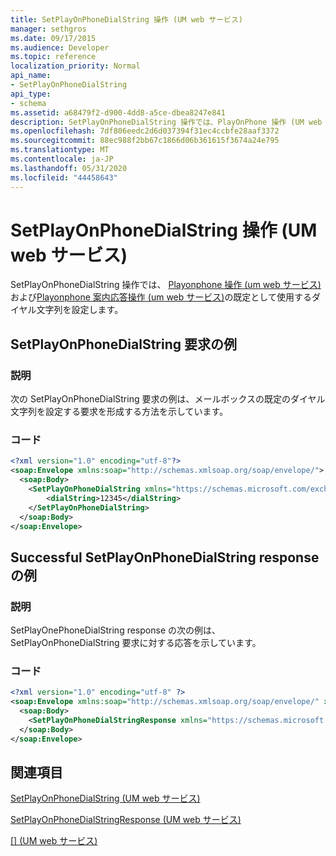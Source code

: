 ```yaml
---
title: SetPlayOnPhoneDialString 操作 (UM web サービス)
manager: sethgros
ms.date: 09/17/2015
ms.audience: Developer
ms.topic: reference
localization_priority: Normal
api_name:
- SetPlayOnPhoneDialString
api_type:
- schema
ms.assetid: a68479f2-d900-4dd8-a5ce-dbea8247e841
description: SetPlayOnPhoneDialString 操作では、PlayOnPhone 操作 (UM web サービス) および Playonphone 案内応答操作 (UM web サービス) の既定として使用するダイヤル文字列を設定します。
ms.openlocfilehash: 7df806eedc2d6d037394f31ec4ccbfe28aaf3372
ms.sourcegitcommit: 88ec988f2bb67c1866d06b361615f3674a24e795
ms.translationtype: MT
ms.contentlocale: ja-JP
ms.lasthandoff: 05/31/2020
ms.locfileid: "44458643"
---
```

# <a name="setplayonphonedialstring-operation-um-web-service"></a>SetPlayOnPhoneDialString 操作 (UM web サービス)

SetPlayOnPhoneDialString 操作では、 [Playonphone 操作 (um web サービス)](playonphone-operation-um-web-service.md)および[Playonphone 案内応答操作 (um web サービス)](playonphonegreeting-operation-um-web-service.md)の既定として使用するダイヤル文字列を設定します。
  
## <a name="setplayonphonedialstring-request-example"></a>SetPlayOnPhoneDialString 要求の例

### <a name="description"></a>説明

次の SetPlayOnPhoneDialString 要求の例は、メールボックスの既定のダイヤル文字列を設定する要求を形成する方法を示しています。
  
### <a name="code"></a>コード

```XML
<?xml version="1.0" encoding="utf-8"?>
<soap:Envelope xmlns:soap="http://schemas.xmlsoap.org/soap/envelope/">
  <soap:Body>
    <SetPlayOnPhoneDialString xmlns="https://schemas.microsoft.com/exchange/services/2006/messages">
        <dialString>12345</dialString>
    </SetPlayOnPhoneDialString>
  </soap:Body>
</soap:Envelope>
```

## <a name="successful-setplayonphonedialstring-response-example"></a>Successful SetPlayOnPhoneDialString response の例

### <a name="description"></a>説明

SetPlayOnePhoneDialString response の次の例は、SetPlayOnPhoneDialString 要求に対する応答を示しています。
  
### <a name="code"></a>コード

```XML
<?xml version="1.0" encoding="utf-8" ?> 
<soap:Envelope xmlns:soap="http://schemas.xmlsoap.org/soap/envelope/" xmlns:xsi="http://www.w3.org/2001/XMLSchema-instance" xmlns:xsd="http://www.w3.org/2001/XMLSchema">
  <soap:Body>
    <SetPlayOnPhoneDialStringResponse xmlns="https://schemas.microsoft.com/exchange/services/2006/messages" /> 
  </soap:Body>
</soap:Envelope>
```

## <a name="see-also"></a>関連項目



[SetPlayOnPhoneDialString (UM web サービス)](setplayonphonedialstring-um-web-service.md)
  
[SetPlayOnPhoneDialStringResponse (UM web サービス)](setplayonphonedialstringresponse-um-web-service.md)
  
[[] (UM web サービス)](dialstring-um-web-service.md)

